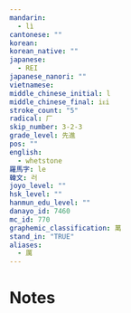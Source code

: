 ```yaml
---
mandarin:
  - lì
cantonese: ""
korean:
korean_native: ""
japanese:
  - REI
japanese_nanori: ""
vietnamese:
middle_chinese_initial: l
middle_chinese_final: iᴇi
stroke_count: "5"
radical: 厂
skip_number: 3-2-3
grade_level: 先進
pos: ""
english:
  - whetstone
羅馬字: le
韓文: 러
joyo_level: ""
hsk_level: ""
hanmun_edu_level: ""
danayo_id: 7460
mc_id: 770
graphemic_classification: 萬
stand_in: "TRUE"
aliases:
  - 厲
---
```


# Notes
